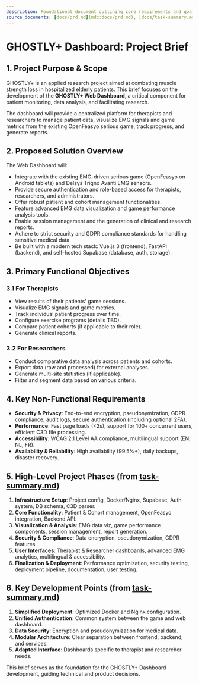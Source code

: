 ```yaml
---
description: Foundational document outlining core requirements and goals for the GHOSTLY+ Dashboard project.
source_documents: [docs/prd.md](mdc:docs/prd.md), [docs/task-summary.md](mdc:docs/task-summary.md)
---
```


# GHOSTLY+ Dashboard: Project Brief

## 1. Project Purpose & Scope

GHOSTLY+ is an applied research project aimed at combating muscle strength loss in hospitalized elderly patients. This brief focuses on the development of the **GHOSTLY+ Web Dashboard**, a critical component for patient monitoring, data analysis, and facilitating research.

The dashboard will provide a centralized platform for therapists and researchers to manage patient data, visualize EMG signals and game metrics from the existing OpenFeasyo serious game, track progress, and generate reports.

## 2. Proposed Solution Overview

The Web Dashboard will:
- Integrate with the existing EMG-driven serious game (OpenFeasyo on Android tablets) and Delsys Trigno Avanti EMG sensors.
- Provide secure authentication and role-based access for therapists, researchers, and administrators.
- Offer robust patient and cohort management functionalities.
- Feature advanced EMG data visualization and game performance analysis tools.
- Enable session management and the generation of clinical and research reports.
- Adhere to strict security and GDPR compliance standards for handling sensitive medical data.
- Be built with a modern tech stack: Vue.js 3 (frontend), FastAPI (backend), and self-hosted Supabase (database, auth, storage).

## 3. Primary Functional Objectives

### 3.1 For Therapists
- View results of their patients' game sessions.
- Visualize EMG signals and game metrics.
- Track individual patient progress over time.
- Configure exercise programs (details TBD).
- Compare patient cohorts (if applicable to their role).
- Generate clinical reports.

### 3.2 For Researchers
- Conduct comparative data analysis across patients and cohorts.
- Export data (raw and processed) for external analyses.
- Generate multi-site statistics (if applicable).
- Filter and segment data based on various criteria.

## 4. Key Non-Functional Requirements

- **Security & Privacy**: End-to-end encryption, pseudonymization, GDPR compliance, audit logs, secure authentication (including optional 2FA).
- **Performance**: Fast page loads (<2s), support for 100+ concurrent users, efficient C3D file processing.
- **Accessibility**: WCAG 2.1 Level AA compliance, multilingual support (EN, NL, FR).
- **Availability & Reliability**: High availability (99.5%+), daily backups, disaster recovery.

## 5. High-Level Project Phases (from [task-summary.md](mdc:docs/task-summary.md))

1.  **Infrastructure Setup**: Project config, Docker/Nginx, Supabase, Auth system, DB schema, C3D parser.
2.  **Core Functionality**: Patient & Cohort management, OpenFeasyo integration, Backend API.
3.  **Visualization & Analysis**: EMG data viz, game performance components, session management, report generation.
4.  **Security & Compliance**: Data encryption, pseudonymization, GDPR features.
5.  **User Interfaces**: Therapist & Researcher dashboards, advanced EMG analytics, multilingual & accessibility.
6.  **Finalization & Deployment**: Performance optimization, security testing, deployment pipeline, documentation, user testing.

## 6. Key Development Points (from [task-summary.md](mdc:docs/task-summary.md))

1.  **Simplified Deployment**: Optimized Docker and Nginx configuration.
2.  **Unified Authentication**: Common system between the game and web dashboard.
3.  **Data Security**: Encryption and pseudonymization for medical data.
4.  **Modular Architecture**: Clear separation between frontend, backend, and services.
5.  **Adapted Interface**: Dashboards specific to therapist and researcher needs.

This brief serves as the foundation for the GHOSTLY+ Dashboard development, guiding technical and product decisions. 
